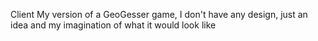 Client My version of a GeoGesser game, I don't have any design, just an idea and my imagination of what it would look like
